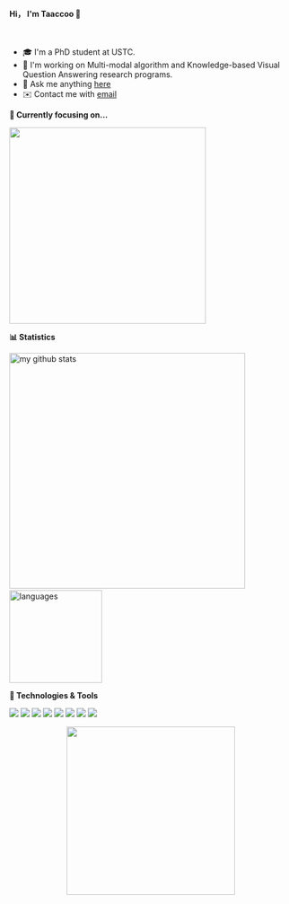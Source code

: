 
#### Hi， I'm Taaccoo 👋
<br>

- 🎓 I'm a PhD student at USTC. 
- 🔭 I'm working on Multi-modal algorithm and Knowledge-based Visual Question Answering research programs.
- 💬 Ask me anything [here](https://github.com/taaccoo/taaccoo/issues)
- ✉️ Contact me with [email](mailto:1584093613@qq.com)



<strong>🔭 Currently focusing on...</strong>

<a href="https://github.com/taaccoo/awesome-vqa-latest"> <img src="https://github-readme-stats.vercel.app/api/pin/?username=taaccoo&repo=awesome-vqa-latest" width=350> </a> 


<strong>📊 Statistics</strong>

<!-- My GitHub stats with buefy theme ❤️ -->
<p align="left">
<img src="https://github-readme-stats.vercel.app/api?username=taaccoo&show_icons=true&theme=dracula" alt="my github stats" width="420"/>&nbsp;<img src="https://github-readme-stats.vercel.app/api/top-langs/?username=taaccoo&layout=compact&theme=dracula&hide=tex" alt="languages" height="165">
</p>


<strong> 🔧 Technologies & Tools </strong>

![](https://img.shields.io/badge/OS-Linux-informational?style=flat&logo=linux&logoColor=FCC624&color=FCC624) ![](https://img.shields.io/badge/DL-Pytorch-informational?style=flat&logo=pytorch&logoColor=EE4C2C&color=EE4C2C) ![](https://img.shields.io/badge/Editor-VS_Code-informational?style=flat&logo=visual-studio-code&logoColor=blue&color=blue) ![](https://img.shields.io/badge/Code-Python-informational?style=flat&logo=python&logoColor=yellow&color=yellow) ![](https://img.shields.io/badge/Code-C_Sharp-informational?style=flat&logo=c-sharp&logoColor=239120&color=239120) ![](https://img.shields.io/badge/Tools-Docker-informational?style=flat&logo=docker&logoColor=2496ED&color=2496ED) ![](https://img.shields.io/badge/Shell-Bash-informational?style=flat&logo=gnu-bash&logoColor=4EAA25&color=4EAA25) ![](https://img.shields.io/badge/Layout-Latex-informational?style=flat&logo=latex&logoColor=008080&color=008080)


<!-- <strong>⚡ Fun facts</strong>
<hr> -->
<!--
**Taaccoo/Taaccoo** is a ✨ _special_ ✨ repository because its `README.md` (this file) appears on your GitHub profile.

Here are some ideas to get you started:

- 🔭 I’m currently working on ...
- 🌱 I’m currently learning ...
- 👯 I’m looking to collaborate on ...
- 🤔 I’m looking for help with ...
- 💬 Ask me about ...
- 📫 How to reach me: ...
- 😄 Pronouns: ...
- ⚡ Fun fact: ...
-->
<p align="center">
  <img src="https://intro.rustbridge.com/img/ferris.gif" width="300">
</p>